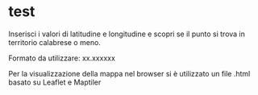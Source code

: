 # test

Inserisci i valori di latitudine e longitudine e scopri se il punto si trova in territorio calabrese o meno.

Formato da utilizzare: xx.xxxxxx

Per la visualizzazione della mappa nel browser si è utilizzato un file .html basato su Leaflet e Maptiler

